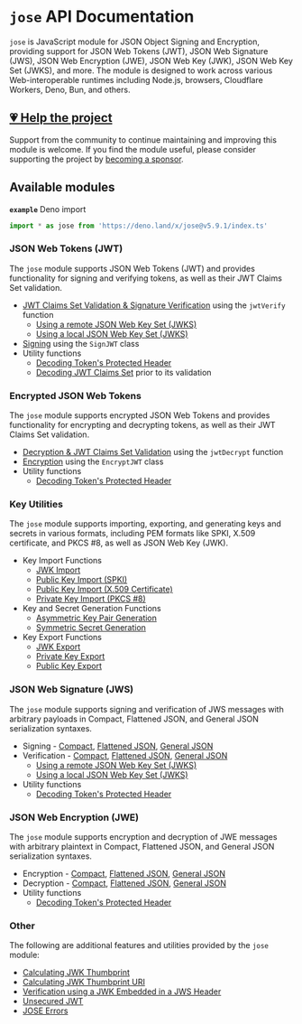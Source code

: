 # `jose` API Documentation

`jose` is JavaScript module for JSON Object Signing and Encryption, providing support for JSON Web Tokens (JWT), JSON Web Signature (JWS), JSON Web Encryption (JWE), JSON Web Key (JWK), JSON Web Key Set (JWKS), and more. The module is designed to work across various Web-interoperable runtimes including Node.js, browsers, Cloudflare Workers, Deno, Bun, and others.

## [💗 Help the project](https://github.com/sponsors/panva)

Support from the community to continue maintaining and improving this module is welcome. If you find the module useful, please consider supporting the project by [becoming a sponsor](https://github.com/sponsors/panva).

## Available modules

**`example`** Deno import
```js
import * as jose from 'https://deno.land/x/jose@v5.9.1/index.ts'
```

### JSON Web Tokens (JWT)

The `jose` module supports JSON Web Tokens (JWT) and provides functionality for signing and verifying tokens, as well as their JWT Claims Set validation.

- [JWT Claims Set Validation & Signature Verification](https://github.com/panva/jose/blob/v5.9.1/docs/functions/jwt_verify.jwtVerify.md) using the `jwtVerify` function
  - [Using a remote JSON Web Key Set (JWKS)](https://github.com/panva/jose/blob/v5.9.1/docs/functions/jwks_remote.createRemoteJWKSet.md)
  - [Using a local JSON Web Key Set (JWKS)](https://github.com/panva/jose/blob/v5.9.1/docs/functions/jwks_local.createLocalJWKSet.md)
- [Signing](https://github.com/panva/jose/blob/v5.9.1/docs/classes/jwt_sign.SignJWT.md) using the `SignJWT` class
- Utility functions
  - [Decoding Token's Protected Header](https://github.com/panva/jose/blob/v5.9.1/docs/functions/util_decode_protected_header.decodeProtectedHeader.md)
  - [Decoding JWT Claims Set](https://github.com/panva/jose/blob/v5.9.1/docs/functions/util_decode_jwt.decodeJwt.md) prior to its validation

### Encrypted JSON Web Tokens

The `jose` module supports encrypted JSON Web Tokens and provides functionality for encrypting and decrypting tokens, as well as their JWT Claims Set validation.

- [Decryption & JWT Claims Set Validation](https://github.com/panva/jose/blob/v5.9.1/docs/functions/jwt_decrypt.jwtDecrypt.md) using the `jwtDecrypt` function
- [Encryption](https://github.com/panva/jose/blob/v5.9.1/docs/classes/jwt_encrypt.EncryptJWT.md) using the `EncryptJWT` class
- Utility functions
  - [Decoding Token's Protected Header](https://github.com/panva/jose/blob/v5.9.1/docs/functions/util_decode_protected_header.decodeProtectedHeader.md)

### Key Utilities

The `jose` module supports importing, exporting, and generating keys and secrets in various formats, including PEM formats like SPKI, X.509 certificate, and PKCS #8, as well as JSON Web Key (JWK).

- Key Import Functions
  - [JWK Import](https://github.com/panva/jose/blob/v5.9.1/docs/functions/key_import.importJWK.md)
  - [Public Key Import (SPKI)](https://github.com/panva/jose/blob/v5.9.1/docs/functions/key_import.importSPKI.md)
  - [Public Key Import (X.509 Certificate)](https://github.com/panva/jose/blob/v5.9.1/docs/functions/key_import.importX509.md)
  - [Private Key Import (PKCS #8)](https://github.com/panva/jose/blob/v5.9.1/docs/functions/key_import.importPKCS8.md)
- Key and Secret Generation Functions
  - [Asymmetric Key Pair Generation](https://github.com/panva/jose/blob/v5.9.1/docs/functions/key_generate_key_pair.generateKeyPair.md)
  - [Symmetric Secret Generation](https://github.com/panva/jose/blob/v5.9.1/docs/functions/key_generate_secret.generateSecret.md)
- Key Export Functions
  - [JWK Export](https://github.com/panva/jose/blob/v5.9.1/docs/functions/key_export.exportJWK.md)
  - [Private Key Export](https://github.com/panva/jose/blob/v5.9.1/docs/functions/key_export.exportPKCS8.md)
  - [Public Key Export](https://github.com/panva/jose/blob/v5.9.1/docs/functions/key_export.exportSPKI.md)

### JSON Web Signature (JWS)

The `jose` module supports signing and verification of JWS messages with arbitrary payloads in Compact, Flattened JSON, and General JSON serialization syntaxes.

- Signing - [Compact](https://github.com/panva/jose/blob/v5.9.1/docs/classes/jws_compact_sign.CompactSign.md), [Flattened JSON](https://github.com/panva/jose/blob/v5.9.1/docs/classes/jws_flattened_sign.FlattenedSign.md), [General JSON](https://github.com/panva/jose/blob/v5.9.1/docs/classes/jws_general_sign.GeneralSign.md)
- Verification - [Compact](https://github.com/panva/jose/blob/v5.9.1/docs/functions/jws_compact_verify.compactVerify.md), [Flattened JSON](https://github.com/panva/jose/blob/v5.9.1/docs/functions/jws_flattened_verify.flattenedVerify.md), [General JSON](https://github.com/panva/jose/blob/v5.9.1/docs/functions/jws_general_verify.generalVerify.md)
  - [Using a remote JSON Web Key Set (JWKS)](https://github.com/panva/jose/blob/v5.9.1/docs/functions/jwks_remote.createRemoteJWKSet.md)
  - [Using a local JSON Web Key Set (JWKS)](https://github.com/panva/jose/blob/v5.9.1/docs/functions/jwks_local.createLocalJWKSet.md)
- Utility functions
  - [Decoding Token's Protected Header](https://github.com/panva/jose/blob/v5.9.1/docs/functions/util_decode_protected_header.decodeProtectedHeader.md)

### JSON Web Encryption (JWE)

The `jose` module supports encryption and decryption of JWE messages with arbitrary plaintext in Compact, Flattened JSON, and General JSON serialization syntaxes.

- Encryption - [Compact](https://github.com/panva/jose/blob/v5.9.1/docs/classes/jwe_compact_encrypt.CompactEncrypt.md), [Flattened JSON](https://github.com/panva/jose/blob/v5.9.1/docs/classes/jwe_flattened_encrypt.FlattenedEncrypt.md), [General JSON](https://github.com/panva/jose/blob/v5.9.1/docs/classes/jwe_general_encrypt.GeneralEncrypt.md)
- Decryption - [Compact](https://github.com/panva/jose/blob/v5.9.1/docs/functions/jwe_compact_decrypt.compactDecrypt.md), [Flattened JSON](https://github.com/panva/jose/blob/v5.9.1/docs/functions/jwe_flattened_decrypt.flattenedDecrypt.md), [General JSON](https://github.com/panva/jose/blob/v5.9.1/docs/functions/jwe_general_decrypt.generalDecrypt.md)
- Utility functions
  - [Decoding Token's Protected Header](https://github.com/panva/jose/blob/v5.9.1/docs/functions/util_decode_protected_header.decodeProtectedHeader.md)

### Other

The following are additional features and utilities provided by the `jose` module:

- [Calculating JWK Thumbprint](https://github.com/panva/jose/blob/v5.9.1/docs/functions/jwk_thumbprint.calculateJwkThumbprint.md)
- [Calculating JWK Thumbprint URI](https://github.com/panva/jose/blob/v5.9.1/docs/functions/jwk_thumbprint.calculateJwkThumbprintUri.md)
- [Verification using a JWK Embedded in a JWS Header](https://github.com/panva/jose/blob/v5.9.1/docs/functions/jwk_embedded.EmbeddedJWK.md)
- [Unsecured JWT](https://github.com/panva/jose/blob/v5.9.1/docs/classes/jwt_unsecured.UnsecuredJWT.md)
- [JOSE Errors](https://github.com/panva/jose/blob/v5.9.1/docs/modules/util_errors.md)
